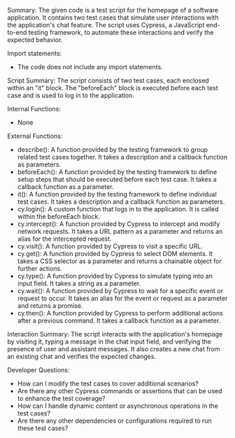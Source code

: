 Summary:
The given code is a test script for the homepage of a software application. It contains two test cases that simulate user interactions with the application's chat feature. The script uses Cypress, a JavaScript end-to-end testing framework, to automate these interactions and verify the expected behavior.

Import statements:
- The code does not include any import statements.

Script Summary:
The script consists of two test cases, each enclosed within an "it" block. The "beforeEach" block is executed before each test case and is used to log in to the application.

Internal Functions:
- None

External Functions:
- describe(): A function provided by the testing framework to group related test cases together. It takes a description and a callback function as parameters.
- beforeEach(): A function provided by the testing framework to define setup steps that should be executed before each test case. It takes a callback function as a parameter.
- it(): A function provided by the testing framework to define individual test cases. It takes a description and a callback function as parameters.
- cy.login(): A custom function that logs in to the application. It is called within the beforeEach block.
- cy.intercept(): A function provided by Cypress to intercept and modify network requests. It takes a URL pattern as a parameter and returns an alias for the intercepted request.
- cy.visit(): A function provided by Cypress to visit a specific URL.
- cy.get(): A function provided by Cypress to select DOM elements. It takes a CSS selector as a parameter and returns a chainable object for further actions.
- cy.type(): A function provided by Cypress to simulate typing into an input field. It takes a string as a parameter.
- cy.wait(): A function provided by Cypress to wait for a specific event or request to occur. It takes an alias for the event or request as a parameter and returns a promise.
- cy.then(): A function provided by Cypress to perform additional actions after a previous command. It takes a callback function as a parameter.

Interaction Summary:
The script interacts with the application's homepage by visiting it, typing a message in the chat input field, and verifying the presence of user and assistant messages. It also creates a new chat from an existing chat and verifies the expected changes.

Developer Questions:
- How can I modify the test cases to cover additional scenarios?
- Are there any other Cypress commands or assertions that can be used to enhance the test coverage?
- How can I handle dynamic content or asynchronous operations in the test cases?
- Are there any other dependencies or configurations required to run these test cases?